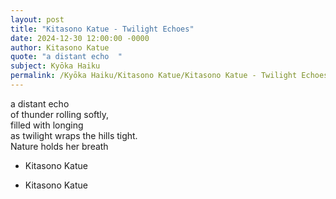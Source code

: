 ```yaml
---
layout: post
title: "Kitasono Katue - Twilight Echoes"
date: 2024-12-30 12:00:00 -0000
author: Kitasono Katue
quote: "a distant echo  "
subject: Kyōka Haiku
permalink: /Kyōka Haiku/Kitasono Katue/Kitasono Katue - Twilight Echoes
---
```


a distant echo  
of thunder rolling softly,  
filled with longing  
as twilight wraps the hills tight.  
Nature holds her breath  

- Kitasono Katue

- Kitasono Katue
